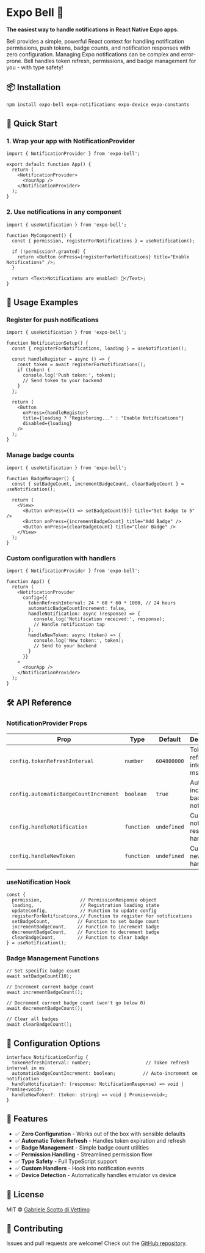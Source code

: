 # Expo Bell 🔔

**The easiest way to handle notifications in React Native Expo apps.**

Bell provides a simple, powerful React context for handling notification permissions, push tokens, badge counts, and notification responses with zero configuration. Managing Expo notifications can be complex and error-prone. Bell handles token refresh, permissions, and badge management for you - with type safety!

## 📦 Installation

```bash
npm install expo-bell expo-notifications expo-device expo-constants
```

## 🚀 Quick Start

### 1. Wrap your app with NotificationProvider

```tsx
import { NotificationProvider } from 'expo-bell';

export default function App() {
  return (
    <NotificationProvider>
      <YourApp />
    </NotificationProvider>
  );
}
```

### 2. Use notifications in any component

```tsx
import { useNotification } from 'expo-bell';

function MyComponent() {
  const { permission, registerForNotifications } = useNotification();

  if (!permission?.granted) {
    return <Button onPress={registerForNotifications} title="Enable Notifications" />;
  }

  return <Text>Notifications are enabled! 🎉</Text>;
}
```

## 🎯 Usage Examples

### Register for push notifications

```tsx
import { useNotification } from 'expo-bell';

function NotificationSetup() {
  const { registerForNotifications, loading } = useNotification();

  const handleRegister = async () => {
    const token = await registerForNotifications();
    if (token) {
      console.log('Push token:', token);
      // Send token to your backend
    }
  };

  return (
    <Button 
      onPress={handleRegister} 
      title={loading ? "Registering..." : "Enable Notifications"} 
      disabled={loading}
    />
  );
}
```

### Manage badge counts

```tsx
import { useNotification } from 'expo-bell';

function BadgeManager() {
  const { setBadgeCount, incrementBadgeCount, clearBadgeCount } = useNotification();

  return (
    <View>
      <Button onPress={() => setBadgeCount(5)} title="Set Badge to 5" />
      <Button onPress={incrementBadgeCount} title="Add Badge" />
      <Button onPress={clearBadgeCount} title="Clear Badge" />
    </View>
  );
}
```

### Custom configuration with handlers

```tsx
import { NotificationProvider } from 'expo-bell';

function App() {
  return (
    <NotificationProvider
      config={{
        tokenRefreshInterval: 24 * 60 * 60 * 1000, // 24 hours
        automaticBadgeCountIncrement: false,
        handleNotification: async (response) => {
          console.log('Notification received:', response);
          // Handle notification tap
        },
        handleNewToken: async (token) => {
          console.log('New token:', token);
          // Send to your backend
        }
      }}
    >
      <YourApp />
    </NotificationProvider>
  );
}
```

## 🛠 API Reference

### NotificationProvider Props

| Prop | Type | Default | Description |
|------|------|---------|-------------|
| `config.tokenRefreshInterval` | `number` | `604800000` | Token refresh interval in ms (7 days) |
| `config.automaticBadgeCountIncrement` | `boolean` | `true` | Auto-increment badge on notification |
| `config.handleNotification` | `function` | `undefined` | Custom notification response handler |
| `config.handleNewToken` | `function` | `undefined` | Custom new token handler |

### useNotification Hook

```tsx
const {
  permission,              // PermissionResponse object
  loading,                 // Registration loading state
  updateConfig,            // Function to update config
  registerForNotifications,// Function to register for notifications
  setBadgeCount,          // Function to set badge count
  incrementBadgeCount,    // Function to increment badge
  decrementBadgeCount,    // Function to decrement badge
  clearBadgeCount,        // Function to clear badge
} = useNotification();
```

### Badge Management Functions

```tsx
// Set specific badge count
await setBadgeCount(10);

// Increment current badge count
await incrementBadgeCount();

// Decrement current badge count (won't go below 0)
await decrementBadgeCount();

// Clear all badges
await clearBadgeCount();
```

## 🔧 Configuration Options

```tsx
interface NotificationConfig {
  tokenRefreshInterval: number;                    // Token refresh interval in ms
  automaticBadgeCountIncrement: boolean;          // Auto-increment on notification
  handleNotification?: (response: NotificationResponse) => void | Promise<void>;
  handleNewToken?: (token: string) => void | Promise<void>;
}
```

## 🎯 Features

- ✅ **Zero Configuration** - Works out of the box with sensible defaults
- ✅ **Automatic Token Refresh** - Handles token expiration and refresh
- ✅ **Badge Management** - Simple badge count utilities
- ✅ **Permission Handling** - Streamlined permission flow
- ✅ **Type Safety** - Full TypeScript support
- ✅ **Custom Handlers** - Hook into notification events
- ✅ **Device Detection** - Automatically handles emulator vs device

## 📝 License

MIT © [Gabriele Scotto di Vettimo](https://github.com/GSDV)

## 🤝 Contributing

Issues and pull requests are welcome! Check out the [GitHub repository](https://github.com/GSDV/expo-bell).